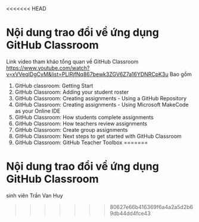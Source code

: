 <<<<<<< HEAD
# Nội dung trao đổi về ứng dụng GitHub Classroom


Link video tham khảo tổng quan về GitHub Classroom
https://www.youtube.com/watch?v=xVVeqIDgCvM&list=PLIRjfNq867bewk3ZGV6Z7a16YDNRCpK3u
Bao gồm 
1. GitHub classroom: Getting Start
2. GitHub Classroom: Adding your student roster
3. GitHub Classroom: Creating assignments - Using a GitHub Repository
4. GitHub Classroom: Creating assignments - Using Microsoft MakeCode as your Online IDE
5. GitHub Classroom: How students complete assignments
6. GitHub Classroom: How teachers review assignments
7. GitHub Classroom: Create group assignments
8. GitHub Classroom: Next steps to get started with GitHub Classroom
9. GitHub Classroom: GitHub Teacher Toolbox
=======
# Nội dung trao đổi về ứng dụng GitHub Classroom

sinh viên Trần Van Huy
>>>>>>> 80627e66b416369f6a4a2a5d2b69db44dd4fce43
